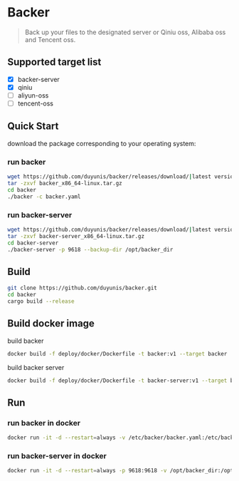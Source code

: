 # Backer

> Back up your files to the designated server or Qiniu oss, Alibaba oss and Tencent oss.


## Supported target list

- [x] backer-server
- [x] qiniu
- [ ] aliyun-oss
- [ ] tencent-oss

## Quick Start
download the package corresponding to your operating system:
### run backer
```bash
wget https://github.com/duyunis/backer/releases/download/|latest version|/backer_x86_64-linux.tar.gz
tar -zxvf backer_x86_64-linux.tar.gz
cd backer
./backer -c backer.yaml
```
### run backer-server
```bash
wget https://github.com/duyunis/backer/releases/download/|latest version|/backer-server_x86_64-linux.tar.gz
tar -zxvf backer-server_x86_64-linux.tar.gz
cd backer-server
./backer-server -p 9618 --backup-dir /opt/backer_dir
```

## Build

```bash
git clone https://github.com/duyunis/backer.git
cd backer
cargo build --release
```

## Build docker image

build backer
```bash
docker build -f deploy/docker/Dockerfile -t backer:v1 --target backer .
```

build backer server
```bash
docker build -f deploy/docker/Dockerfile -t backer-server:v1 --target backer-server .
```

## Run

### run backer in docker
```bash
docker run -it -d --restart=always -v /etc/backer/backer.yaml:/etc/backer/backer.yaml -v "{dir of files to be backed up}:{dir of files configured in the backer.yaml file}" duyunis/backer:latest
```

### run backer-server in docker
```bash
docker run -it -d --restart=always -p 9618:9618 -v /opt/backer_dir:/opt/backer_dir  duyunis/backer-server:latest
```